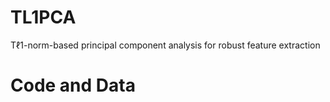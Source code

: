 # TL1PCA
Tℓ1-norm-based principal component analysis for robust feature extraction

# Code and Data
